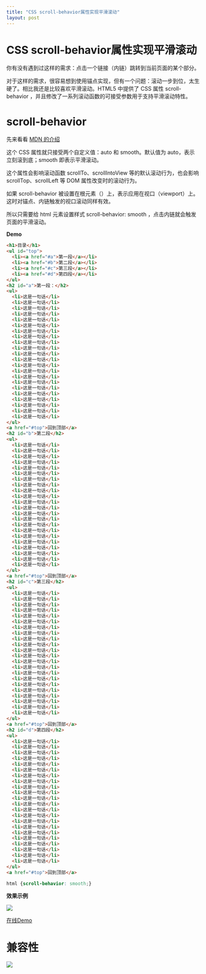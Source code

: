 ```yaml
---
title: "CSS scroll-behavior属性实现平滑滚动"
layout: post
---
```


# CSS scroll-behavior属性实现平滑滚动

你有没有遇到过这样的需求：点击一个链接（内链）跳转到当前页面的某个部分。

对于这样的需求，很容易想到使用锚点实现，但有一个问题：滚动一步到位，太生硬了。相比我还是比较喜欢平滑滚动。HTML5 中提供了 CSS 属性 scroll-behavior ，并且修改了一系列滚动函数的可接受参数用于支持平滑滚动特性。

# scroll-behavior

先来看看 [MDN 的介绍](https://developer.mozilla.org/zh-CN/docs/Web/CSS/scroll-behavior)

这个 CSS 属性就只接受两个自定义值：auto 和 smooth。默认值为 auto，表示立刻滚到底；smooth 即表示平滑滚动。

这个属性会影响滚动函数  scrollTo、scrollIntoView 等的默认滚动行为，也会影响 scrollTop、scrollLeft 等 DOM 属性改变时的滚动行为。

如果  scroll-behavior 被设置在根元素（<html>）上，表示应用在视口（viewport）上。这时对锚点、内链触发的视口滚动同样有效。

所以只需要给 html 元素设置样式 scroll-behavior: smooth ，点击内链就会触发页面的平滑滚动。

**Demo**

```html
<h1>目录</h1>
<ul id="top">
  <li><a href="#a">第一段</a></li>
  <li><a href="#b">第二段</a></li>
  <li><a href="#c">第三段</a></li>
  <li><a href="#d">第四段</a></li>
</ul>
<h2 id="a">第一段：</h2>
<ul>
  <li>这是一句话</li>
  <li>这是一句话</li>
  <li>这是一句话</li>
  <li>这是一句话</li>
  <li>这是一句话</li>
  <li>这是一句话</li>
  <li>这是一句话</li>
  <li>这是一句话</li>
  <li>这是一句话</li>
  <li>这是一句话</li>
  <li>这是一句话</li>
  <li>这是一句话</li>
  <li>这是一句话</li>
  <li>这是一句话</li>
  <li>这是一句话</li>
  <li>这是一句话</li>
  <li>这是一句话</li>
  <li>这是一句话</li>
  <li>这是一句话</li>
  <li>这是一句话</li>
  <li>这是一句话</li>
  <li>这是一句话</li>
</ul>
<a href="#top">回到顶部</a>
<h2 id="b">第二段</h2>
<ul>
  <li>这是一句话</li>
  <li>这是一句话</li>
  <li>这是一句话</li>
  <li>这是一句话</li>
  <li>这是一句话</li>
  <li>这是一句话</li>
  <li>这是一句话</li>
  <li>这是一句话</li>
  <li>这是一句话</li>
  <li>这是一句话</li>
  <li>这是一句话</li>
  <li>这是一句话</li>
  <li>这是一句话</li>
  <li>这是一句话</li>
  <li>这是一句话</li>
  <li>这是一句话</li>
  <li>这是一句话</li>
  <li>这是一句话</li>
  <li>这是一句话</li>
  <li>这是一句话</li>
  <li>这是一句话</li>
  <li>这是一句话</li>
</ul>
<a href="#top">回到顶部</a>
<h2 id="c">第三段</h2>
<ul>
  <li>这是一句话</li>
  <li>这是一句话</li>
  <li>这是一句话</li>
  <li>这是一句话</li>
  <li>这是一句话</li>
  <li>这是一句话</li>
  <li>这是一句话</li>
  <li>这是一句话</li>
  <li>这是一句话</li>
  <li>这是一句话</li>
  <li>这是一句话</li>
  <li>这是一句话</li>
  <li>这是一句话</li>
  <li>这是一句话</li>
  <li>这是一句话</li>
  <li>这是一句话</li>
  <li>这是一句话</li>
  <li>这是一句话</li>
  <li>这是一句话</li>
  <li>这是一句话</li>
  <li>这是一句话</li>
  <li>这是一句话</li>
</ul>
<a href="#top">回到顶部</a>
<h2 id="d">第四段</h2>
<ul>
  <li>这是一句话</li>
  <li>这是一句话</li>
  <li>这是一句话</li>
  <li>这是一句话</li>
  <li>这是一句话</li>
  <li>这是一句话</li>
  <li>这是一句话</li>
  <li>这是一句话</li>
  <li>这是一句话</li>
  <li>这是一句话</li>
  <li>这是一句话</li>
  <li>这是一句话</li>
  <li>这是一句话</li>
  <li>这是一句话</li>
  <li>这是一句话</li>
  <li>这是一句话</li>
  <li>这是一句话</li>
  <li>这是一句话</li>
  <li>这是一句话</li>
  <li>这是一句话</li>
  <li>这是一句话</li>
  <li>这是一句话</li>
</ul>
<a href="#top">回到顶部</a>
```

```css
html {scroll-behavior: smooth;}
```

**效果示例**

![](https://lien-1258580758.cos.ap-shanghai.myqcloud.com/blog-img/12_smooth/1.gif)

[在线Demo](https://codepen.io/yj_bian/pen/QWbaPOL)

# 兼容性

![](https://lien-1258580758.cos.ap-shanghai.myqcloud.com/blog-img/12_smooth/2.png)

